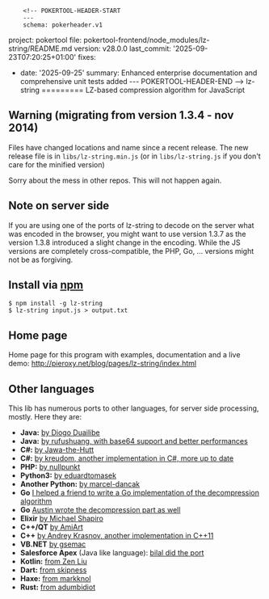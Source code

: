         <!-- POKERTOOL-HEADER-START
        ---
        schema: pokerheader.v1
project: pokertool
file: pokertool-frontend/node_modules/lz-string/README.md
version: v28.0.0
last_commit: '2025-09-23T07:20:25+01:00'
fixes:
- date: '2025-09-25'
  summary: Enhanced enterprise documentation and comprehensive unit tests added
        ---
        POKERTOOL-HEADER-END -->
lz-string
=========
LZ-based compression algorithm for JavaScript

## Warning (migrating from version 1.3.4 - nov 2014)
Files have changed locations and name since a recent release. The new release file is in `libs/lz-string.min.js` (or in `libs/lz-string.js` if you don't care for the minified version)

Sorry about the mess in other repos. This will not happen again.

## Note on server side

If you are using one of the ports of lz-string to decode on the server what was encoded in the browser, you might want to use version 1.3.7 as the version 1.3.8 introduced a slight change in the encoding. While the JS versions are completely cross-compatible, the PHP, Go, ... versions might not be as forgiving.

## Install via [npm](https://npmjs.org/)

```shell
$ npm install -g lz-string
$ lz-string input.js > output.txt
```

## Home page
Home page for this program with examples, documentation and a live demo: http://pieroxy.net/blog/pages/lz-string/index.html

## Other languages
This lib has numerous ports to other languages, for server side processing, mostly. Here they are:


* **Java:** [by Diogo Duailibe](https://github.com/diogoduailibe/lzstring4j)
* **Java:** [by rufushuang, with base64 support and better performances](https://github.com/rufushuang/lz-string4java)
* **C#:** [by Jawa-the-Hutt](https://github.com/jawa-the-hutt/lz-string-csharp)
* **C#:** [by kreudom, another implementation in C#, more up to date](https://github.com/kreudom/lz-string-csharp)
* **PHP:** [by nullpunkt](https://github.com/nullpunkt/lz-string-php)
* **Python3:** [by eduardtomasek](https://github.com/eduardtomasek/lz-string-python)
* **Another Python:** [by marcel-dancak](https://github.com/marcel-dancak/lz-string-python)
* **Go** [I helped a friend to write a Go implementation of the decompression algorithm](https://github.com/pieroxy/lz-string-go)
* **Go** [Austin wrote the decompression part as well](https://github.com/Lazarus/lz-string-go)
* **Elixir** [by Michael Shapiro](https://github.com/koudelka/elixir-lz-string)
* **C++/QT** [by AmiArt](https://github.com/AmiArt/qt-lzstring)
* **C++** [by Andrey Krasnov, another implementation in C++11](https://github.com/andykras/lz-string-cpp)
* **VB.NET** [by gsemac](https://github.com/gsemac/lz-string-vb)
* **Salesforce Apex** (Java like language): [bilal did the port](https://github.com/bilalfastian/LZ4String)
* **Kotlin:** [from Zen Liu](https://github.com/ZenLiuCN/lz-string4k)
* **Dart:** [from skipness](https://github.com/skipness/lzstring-dart)
* **Haxe:** [from markknol](https://github.com/markknol/hx-lzstring)
* **Rust:** [from adumbidiot](https://github.com/adumbidiot/lz-str-rs)
